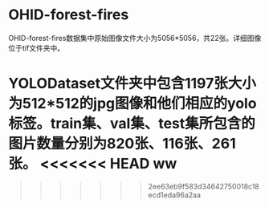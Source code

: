 # OHID-forest-fires
OHID-forest-fires数据集中原始图像文件大小为5056*5056，共22张。详细图像位于tif文件夹中。

YOLODataset文件夹中包含1197张大小为512*512的jpg图像和他们相应的yolo标签。train集、val集、test集所包含的图片数量分别为820张、116张、261张。
<<<<<<< HEAD
ww
=======
>>>>>>> 2ee63eb9f583d34642750018c18ecd1eda96a2aa
